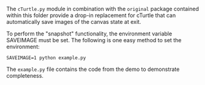 The `cTurtle.py` module in combination with the `original` package contained
within this folder provide a drop-in replacement for cTurtle that can
automatically save images of the canvas state at exit.

To perform the "snapshot" functionality, the environment variable SAVEIMAGE
must be set. The following is one easy method to set the environment:

    SAVEIMAGE=1 python example.py

The `example.py` file contains the code from the demo to demonstrate
completeness.
